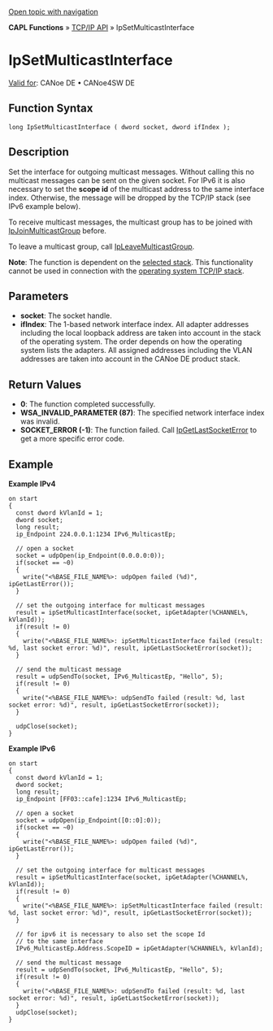 [Open topic with navigation](../../../../../CANoeDEFamily.htm#Topics/CAPLFunctions/TCPIPAPI/Functions/CAPLfunctionIPSetMulticastInterface.md)

**CAPL Functions** » [TCP/IP API](../CAPLfunctionsTCPIPOverview.md) » IpSetMulticastInterface

# IpSetMulticastInterface

[Valid for](../../../Shared/FeatureAvailability.md): CANoe DE • CANoe4SW DE

## Function Syntax

```plaintext
long IpSetMulticastInterface ( dword socket, dword ifIndex );
```

## Description

Set the interface for outgoing multicast messages. Without calling this no multicast messages can be sent on the given socket. For IPv6 it is also necessary to set the **scope id** of the multicast address to the same interface index. Otherwise, the message will be dropped by the TCP/IP stack (see IPv6 example below).

To receive multicast messages, the multicast group has to be joined with [IpJoinMulticastGroup](CAPLfunctionIPJoinMulticastGroup.md) before.

To leave a multicast group, call [IpLeaveMulticastGroup](CAPLfunctionIPLeaveMulticastGroup.md).

**Note**: The function is dependent on the [selected stack](../../../CANoeCANalyzer/Ethernet/TCPIPNetworkSettings/PageStackSelection.md). This functionality cannot be used in connection with the [operating system TCP/IP stack](../../../CANoeCANalyzer/Ethernet/TCPIPNetworkSettings/PageStackSelection.md).

## Parameters

- **socket**: The socket handle.
- **ifIndex**: The 1-based network interface index. All adapter addresses including the local loopback address are taken into account in the stack of the operating system. The order depends on how the operating system lists the adapters. All assigned addresses including the VLAN addresses are taken into account in the CANoe DE product stack.

## Return Values

- **0**: The function completed successfully.
- **WSA_INVALID_PARAMETER (87)**: The specified network interface index was invalid.
- **SOCKET_ERROR (-1)**: The function failed. Call [IpGetLastSocketError](CAPLfunctionIPGetLastSocketError.md) to get a more specific error code.

## Example

**Example IPv4**

```plaintext
on start
{
  const dword kVlanId = 1;
  dword socket;
  long result;
  ip_Endpoint 224.0.0.1:1234 IPv6_MulticastEp;

  // open a socket
  socket = udpOpen(ip_Endpoint(0.0.0.0:0));
  if(socket == ~0)
  {
    write("<%BASE_FILE_NAME%>: udpOpen failed (%d)", ipGetLastError());
  }

  // set the outgoing interface for multicast messages
  result = ipSetMulticastInterface(socket, ipGetAdapter(%CHANNEL%, kVlanId));
  if(result != 0)
  {
    write("<%BASE_FILE_NAME%>: ipSetMulticastInterface failed (result: %d, last socket error: %d)", result, ipGetLastSocketError(socket));
  }

  // send the multicast message
  result = udpSendTo(socket, IPv6_MulticastEp, "Hello", 5);
  if(result != 0)
  {
    write("<%BASE_FILE_NAME%>: udpSendTo failed (result: %d, last socket error: %d)", result, ipGetLastSocketError(socket));
  }

  udpClose(socket);
}
```

**Example IPv6**

```plaintext
on start
{
  const dword kVlanId = 1;
  dword socket;
  long result;
  ip_Endpoint [FF03::cafe]:1234 IPv6_MulticastEp;

  // open a socket
  socket = udpOpen(ip_Endpoint([0::0]:0));
  if(socket == ~0)
  {
    write("<%BASE_FILE_NAME%>: udpOpen failed (%d)", ipGetLastError());
  }

  // set the outgoing interface for multicast messages
  result = ipSetMulticastInterface(socket, ipGetAdapter(%CHANNEL%, kVlanId));
  if(result != 0)
  {
    write("<%BASE_FILE_NAME%>: ipSetMulticastInterface failed (result: %d, last socket error: %d)", result, ipGetLastSocketError(socket));
  }

  // for ipv6 it is necessary to also set the scope Id
  // to the same interface
  IPv6_MulticastEp.Address.ScopeID = ipGetAdapter(%CHANNEL%, kVlanId);

  // send the multicast message
  result = udpSendTo(socket, IPv6_MulticastEp, "Hello", 5);
  if(result != 0)
  {
    write("<%BASE_FILE_NAME%>: udpSendTo failed (result: %d, last socket error: %d)", result, ipGetLastSocketError(socket));
  }
  udpClose(socket);
}
```
